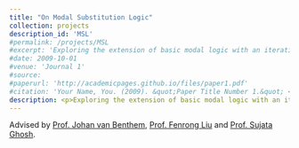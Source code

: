 ```yaml
---
title: "On Modal Substitution Logic"
collection: projects
description_id: 'MSL'
#permalink: /projects/MSL
#excerpt: 'Exploring the extension of basic modal logic with an iterative substitution operator. '
#date: 2009-10-01
#venue: 'Journal 1'
#source: 
#paperurl: 'http://academicpages.github.io/files/paper1.pdf'
#citation: 'Your Name, You. (2009). &quot;Paper Title Number 1.&quot; <i>Journal 1</i>. 1(1).'
description: <p>Exploring the extension of basic modal logic with an iterative substitution operator. </p>
---
```

<p>Advised by <a href='https://staff.fnwi.uva.nl/j.vanbenthem/'>Prof. Johan van Benthem</a>, <a href='http://www.fenrong.net/'>Prof. Fenrong Liu</a> and <a href='https://www.isichennai.res.in/~sujata/'>Prof. Sujata Ghosh</a>. </p>




